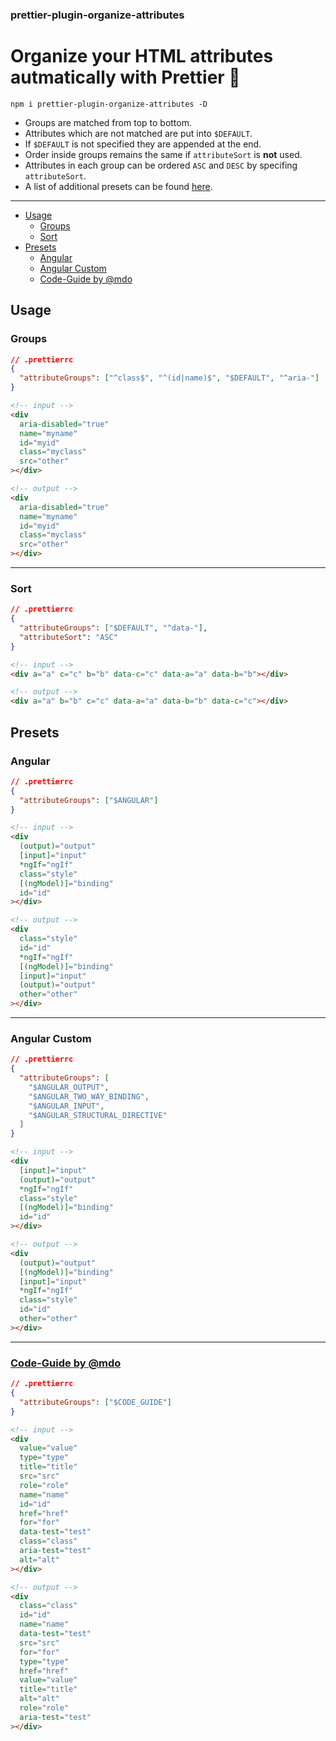 ### prettier-plugin-organize-attributes

# Organize your HTML attributes autmatically with Prettier 🧼

```
npm i prettier-plugin-organize-attributes -D
```

- Groups are matched from top to bottom.
- Attributes which are not matched are put into `$DEFAULT`.
- If `$DEFAULT` is not specified they are appended at the end.
- Order inside groups remains the same if `attributeSort` is **not** used.
- Attributes in each group can be ordered `ASC` and `DESC` by specifing `attributeSort`.
- A list of additional presets can be found [here](src/presets.ts).

---

- [Usage](#usage)
  - [Groups](#groups)
  - [Sort](#sort)
- [Presets](#presets)
  - [Angular](#angular)
  - [Angular Custom](#angular-custom)
  - [Code-Guide by @mdo](#code-guide-by-mdo)

## Usage

### Groups

```json
// .prettierrc
{
  "attributeGroups": ["^class$", "^(id|name)$", "$DEFAULT", "^aria-"]
}
```

```html
<!-- input -->
<div
  aria-disabled="true"
  name="myname"
  id="myid"
  class="myclass"
  src="other"
></div>
```

```html
<!-- output -->
<div
  aria-disabled="true"
  name="myname"
  id="myid"
  class="myclass"
  src="other"
></div>
```

---

### Sort

```json
// .prettierrc
{
  "attributeGroups": ["$DEFAULT", "^data-"],
  "attributeSort": "ASC"
}
```

```html
<!-- input -->
<div a="a" c="c" b="b" data-c="c" data-a="a" data-b="b"></div>
```

```html
<!-- output -->
<div a="a" b="b" c="c" data-a="a" data-b="b" data-c="c"></div>
```

## Presets

### Angular

```json
// .prettierrc
{
  "attributeGroups": ["$ANGULAR"]
}
```

```html
<!-- input -->
<div
  (output)="output"
  [input]="input"
  *ngIf="ngIf"
  class="style"
  [(ngModel)]="binding"
  id="id"
></div>
```

```html
<!-- output -->
<div
  class="style"
  id="id"
  *ngIf="ngIf"
  [(ngModel)]="binding"
  [input]="input"
  (output)="output"
  other="other"
></div>
```

---

### Angular Custom

```json
// .prettierrc
{
  "attributeGroups": [
    "$ANGULAR_OUTPUT",
    "$ANGULAR_TWO_WAY_BINDING",
    "$ANGULAR_INPUT",
    "$ANGULAR_STRUCTURAL_DIRECTIVE"
  ]
}
```

```html
<!-- input -->
<div
  [input]="input"
  (output)="output"
  *ngIf="ngIf"
  class="style"
  [(ngModel)]="binding"
  id="id"
></div>
```

```html
<!-- output -->
<div
  (output)="output"
  [(ngModel)]="binding"
  [input]="input"
  *ngIf="ngIf"
  class="style"
  id="id"
  other="other"
></div>
```

---

### [Code-Guide by @mdo](https://codeguide.co/#html-attribute-order)

```json
// .prettierrc
{
  "attributeGroups": ["$CODE_GUIDE"]
}
```

```html
<!-- input -->
<div
  value="value"
  type="type"
  title="title"
  src="src"
  role="role"
  name="name"
  id="id"
  href="href"
  for="for"
  data-test="test"
  class="class"
  aria-test="test"
  alt="alt"
></div>
```

```html
<!-- output -->
<div
  class="class"
  id="id"
  name="name"
  data-test="test"
  src="src"
  for="for"
  type="type"
  href="href"
  value="value"
  title="title"
  alt="alt"
  role="role"
  aria-test="test"
></div>
```
